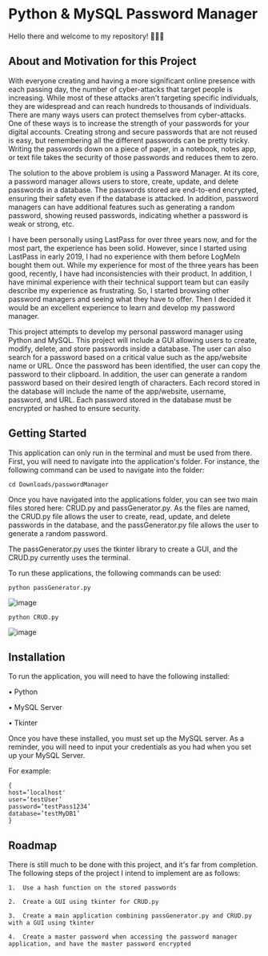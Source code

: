 
# Python & MySQL Password Manager

Hello there and welcome to my repository! :wave::wave::wave:

## About and Motivation for this Project

With everyone creating and having a more significant online presence with each passing day, the number of cyber-attacks that target people is increasing. While most of these attacks aren't targeting specific individuals, they are widespread and can reach hundreds to thousands of individuals. There are many ways users can protect themselves from cyber-attacks. One of these ways is to increase the strength of your passwords for your digital accounts. Creating strong and secure passwords that are not reused is easy, but remembering all the different passwords can be pretty tricky. Writing the passwords down on a piece of paper, in a notebook, notes app, or text file takes the security of those passwords and reduces them to zero. 

The solution to the above problem is using a Password Manager. At its core, a password manager allows users to store, create, update, and delete passwords in a database. The passwords stored are end-to-end encrypted, ensuring their safety even if the database is attacked. In addition, password managers can have additional features such as generating a random password, showing reused passwords, indicating whether a password is weak or strong, etc. 

I have been personally using LastPass for over three years now, and for the most part, the experience has been solid. However, since I started using LastPass in early 2019, I had no experience with them before LogMeIn bought them out. While my experience for most of the three years has been good, recently, I have had inconsistencies with their product. In addition, I have minimal experience with their technical support team but can easily describe my experience as frustrating. So, I started browsing other password managers and seeing what they have to offer. Then I decided it would be an excellent experience to learn and develop my password manager.

This project attempts to develop my personal password manager using Python and MySQL. This project will include a GUI allowing users to create, modify, delete, and store passwords inside a database. The user can also search for a password based on a critical value such as the app/website name or URL. Once the password has been identified, the user can copy the password to their clipboard. In addition, the user can generate a random password based on their desired length of characters. Each record stored in the database will include the name of the app/website, username, password, and URL. Each password stored in the database must be encrypted or hashed to ensure security.


## Getting Started

This application can only run in the terminal and must be used from there. First, you will need to navigate into the application's folder. For instance, the following command can be used to navigate into the folder:


```
cd Downloads/passwordManager
```

Once you have navigated into the applications folder, you can see two main files stored here: CRUD.py and passGenerator.py. As the files are named, the CRUD.py file allows the user to create, read, update, and delete passwords in the database, and the passGenerator.py file allows the user to generate a random password.

The passGenerator.py uses the tkinter library to create a GUI, and the CRUD.py currently uses the terminal.

To run these applications, the following commands can be used:


```
python passGenerator.py
```

![image](https://user-images.githubusercontent.com/89234922/183299827-b1c96e8f-fea5-4061-8daf-c5ad0d452421.png)


```
python CRUD.py
```

![image](https://user-images.githubusercontent.com/89234922/183299982-edefce9e-2922-4029-8947-7e89cb4323d8.png)


## Installation

To run the application, you will need to have the following installed:

  •	Python

  •	MySQL Server

  •	Tkinter


Once you have these installed, you must set up the MySQL server. As a reminder, you will need to input your credentials as you had when you set up your MySQL Server.

For example:
```
{
host=’localhost'
user=’testUser’
password=’testPass1234’
database=’testMyDB1’
}
```
## Roadmap

There is still much to be done with this project, and it's far from completion. The following steps of the project I intend to implement are as follows:

    1.	Use a hash function on the stored passwords

    2.	Create a GUI using tkinter for CRUD.py

    3.	Create a main application combining passGenerator.py and CRUD.py with a GUI using tkinter

    4.	Create a master password when accessing the password manager application, and have the master password encrypted


